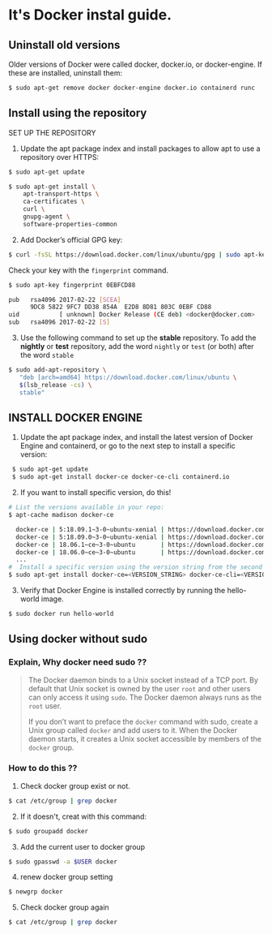 # It's Docker instal guide.

## Uninstall old versions
Older versions of Docker were called docker, docker.io, or docker-engine. If these are installed, uninstall them:
```bash
$ sudo apt-get remove docker docker-engine docker.io containerd runc
```
## Install using the repository
SET UP THE REPOSITORY
1. Update the apt package index and install packages to allow apt to use a repository over HTTPS:

```bash
$ sudo apt-get update

$ sudo apt-get install \
    apt-transport-https \
    ca-certificates \
    curl \
    gnupg-agent \
    software-properties-common
```

2. Add Docker’s official GPG key:

```bash
$ curl -fsSL https://download.docker.com/linux/ubuntu/gpg | sudo apt-key add -
```

Check your key with the `fingerprint` command.

```bash
$ sudo apt-key fingerprint 0EBFCD88

pub   rsa4096 2017-02-22 [SCEA]
      9DC8 5822 9FC7 DD38 854A  E2D8 8D81 803C 0EBF CD88
uid           [ unknown] Docker Release (CE deb) <docker@docker.com>
sub   rsa4096 2017-02-22 [S]
```

3. Use the following command to set up the **stable** repository. To add the **nightly** or **test** repository, add the word `nightly` or `test` (or both) after the word `stable`

```bash
$ sudo add-apt-repository \
   "deb [arch=amd64] https://download.docker.com/linux/ubuntu \
   $(lsb_release -cs) \
   stable"
```

## INSTALL DOCKER ENGINE
1. Update the apt package index, and install the latest version of Docker Engine and containerd, or go to the next step to install a specific version:

```bash
 $ sudo apt-get update
 $ sudo apt-get install docker-ce docker-ce-cli containerd.io
```
2. If you want to install specific version, do this! 

```bash
# List the versions available in your repo:
$ apt-cache madison docker-ce

  docker-ce | 5:18.09.1~3-0~ubuntu-xenial | https://download.docker.com/linux/ubuntu  xenial/stable amd64 Packages
  docker-ce | 5:18.09.0~3-0~ubuntu-xenial | https://download.docker.com/linux/ubuntu  xenial/stable amd64 Packages
  docker-ce | 18.06.1~ce~3-0~ubuntu       | https://download.docker.com/linux/ubuntu  xenial/stable amd64 Packages
  docker-ce | 18.06.0~ce~3-0~ubuntu       | https://download.docker.com/linux/ubuntu  xenial/stable amd64 Packages
  ...
#  Install a specific version using the version string from the second column, for example, 5:18.09.1~3-0~ubuntu-xenial
$ sudo apt-get install docker-ce=<VERSION_STRING> docker-ce-cli=<VERSION_STRING> containerd.io
```

3. Verify that Docker Engine is installed correctly by running the hello-world image.

```bash
$ sudo docker run hello-world
```

## Using docker without sudo

### Explain, Why docker need sudo ?? 

> The Docker daemon binds to a Unix socket instead of a TCP port. By default that Unix socket is owned by the user `root` and other users can only access it using `sudo`. The Docker daemon always runs as the `root` user.
> 
> If you don’t want to preface the `docker` command with sudo, create a Unix group called `docker` and add users to it. When the Docker daemon starts, it creates a Unix socket accessible by members of the `docker` group.

### How to do this ??

1. Check docker group exist or not.
```bash
$ cat /etc/group | grep docker
```
2. If it doesn't, creat with this command:
```bash
$ sudo groupadd docker
```
3. Add the current user to docker group
```bash
$ sudo gpasswd -a $USER docker
```
4. renew docker group setting
```bash
$ newgrp docker
```
5. Check docker group again
```bash
$ cat /etc/group | grep docker
```
